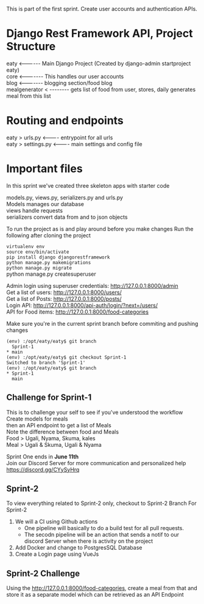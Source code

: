 This is part of the first sprint. Create user accounts and authentication APIs.


# Django Rest Framework API, Project Structure
eaty <------ Main Django Project (Created by django-admin startproject eaty)<br>
core <------- This handles our user accounts<br>
blog <------- blogging section/food blog<br>
mealgenerator < -------- gets list of food from user, stores, daily generates meal from this list

# Routing and endpoints
eaty > urls.py <---- entrypoint for all urls<br>
eaty > settings.py <---- main settings and config file <br>

# Important files
In this sprint we've created three skeleton apps with starter code

models.py, views.py, serializers.py and urls.py <br>
Models manages our database <br>
views handle requests <br>
serializers convert data from and to json objects <br>

To run the project as is and play around before you make changes
Run the following after cloning the project

``virtualenv env`` <br>
``source env/bin/activate`` <br>
``pip install django djangorestframework`` <br>
``python manage.py makemigrations`` <br>
``python manage.py migrate`` <br>
python manage.py createsuperuser


Admin login using superuser credentials: http://127.0.0.1:8000/admin <br>
Get a list of users: http://127.0.0.1:8000/users/ <br>
Get a list of Posts: http://127.0.0.1:8000/posts/ <br>
Login API: http://127.0.0.1:8000/api-auth/login/?next=/users/ <br>
API for Food items: http://127.0.0.1:8000/food-categories
 
Make sure you're in the current sprint branch before commiting and pushing changes
```
(env) :/opt/eaty/eaty$ git branch
  Sprint-1
* main
(env) :/opt/eaty/eaty$ git checkout Sprint-1
Switched to branch 'Sprint-1'
(env) :/opt/eaty/eaty$ git branch
* Sprint-1
  main
```

## Challenge for Sprint-1
This is to challenge your self to see if you've understood the workflow <br>
Create models for meals <br>
then an API endpoint to get a list of Meals <br>
Note the difference between food and Meals <br>
Food > Ugali, Nyama, Skuma, kales <br>
Meal > Ugali & Skuma, Ugali & Nyama <br>

Sprint One ends in **June 11th** <br>
Join our Discord Server for more communication and personalized help <br>
https://discord.gg/CYySyHrq


## Sprint-2
To view everything related to Sprint-2 only, checkout to Sprint-2 Branch
For Sprint-2 
 1. We will a CI using Github actions
    -  One pipeline will basically to do a build test for all pull requests.
    - The secodn pipeline will be an action that sends a notif to our discord   Server when there is activity on the project
 2. Add Docker and change to PostgresSQL Database
 3. Create a Login page using VueJs

## Sprint-2 Challenge
Using the http://127.0.0.1:8000/food-categories, create a meal from that and store it as a separate model which can be retrieved as an API Endpoint




